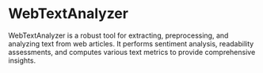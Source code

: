 # WebTextAnalyzer
WebTextAnalyzer is a robust tool for extracting, preprocessing, and analyzing text from web articles. It performs sentiment analysis, readability assessments, and computes various text metrics to provide comprehensive insights. 
